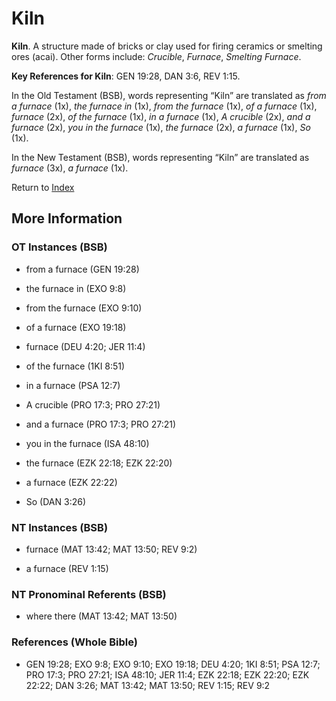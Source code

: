 # Kiln
**Kiln**. 
A structure made of bricks or clay used for firing ceramics or smelting ores (acai). 
Other forms include: 
*Crucible*, *Furnace*, *Smelting Furnace*. 


**Key References for Kiln**: 
GEN 19:28, DAN 3:6, REV 1:15. 


In the Old Testament (BSB), words representing “Kiln” are translated as 
*from a furnace* (1x), *the furnace in* (1x), *from the furnace* (1x), *of a furnace* (1x), *furnace* (2x), *of the furnace* (1x), *in a furnace* (1x), *A crucible* (2x), *and a furnace* (2x), *you in the furnace* (1x), *the furnace* (2x), *a furnace* (1x), *So* (1x). 


In the New Testament (BSB), words representing “Kiln” are translated as 
*furnace* (3x), *a furnace* (1x). 


Return to [Index](00-Index.md)

## More Information

### OT Instances (BSB)

* from a furnace (GEN 19:28)

* the furnace in (EXO 9:8)

* from the furnace (EXO 9:10)

* of a furnace (EXO 19:18)

* furnace (DEU 4:20; JER 11:4)

* of the furnace (1KI 8:51)

* in a furnace (PSA 12:7)

* A crucible (PRO 17:3; PRO 27:21)

* and a furnace (PRO 17:3; PRO 27:21)

* you in the furnace (ISA 48:10)

* the furnace (EZK 22:18; EZK 22:20)

* a furnace (EZK 22:22)

* So (DAN 3:26)



### NT Instances (BSB)

* furnace (MAT 13:42; MAT 13:50; REV 9:2)

* a furnace (REV 1:15)



### NT Pronominal Referents (BSB)

* where there (MAT 13:42; MAT 13:50)



### References (Whole Bible)

* GEN 19:28; EXO 9:8; EXO 9:10; EXO 19:18; DEU 4:20; 1KI 8:51; PSA 12:7; PRO 17:3; PRO 27:21; ISA 48:10; JER 11:4; EZK 22:18; EZK 22:20; EZK 22:22; DAN 3:26; MAT 13:42; MAT 13:50; REV 1:15; REV 9:2



